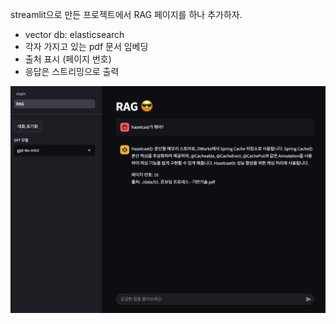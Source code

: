 
streamlit으로 만든 프로젝트에서 RAG 페이지를 하나 추가하자.
- vector db: elasticsearch
- 각자 가지고 있는 pdf 문서 임베딩
- 출처 표시 (페이지 번호)
- 응답은 스트리밍으로 출력

![](attachments/Pasted%20image%2020250310181648.png)


